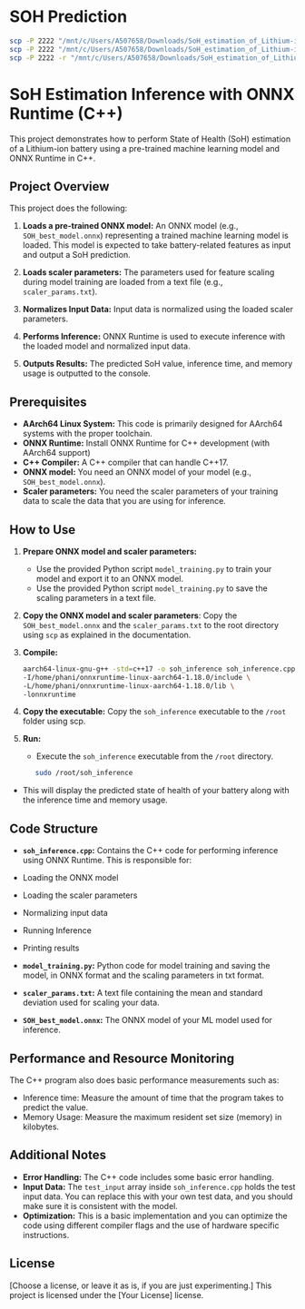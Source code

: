 # SOH Prediction


```bash
scp -P 2222 "/mnt/c/Users/A507658/Downloads/SoH_estimation_of_Lithium-ion_battery/4_LSTM_with_SoH/scaler_params.txt" root@localhost:/root/
scp -P 2222 "/mnt/c/Users/A507658/Downloads/SoH_estimation_of_Lithium-ion_battery/4_LSTM_with_SoH/SOH_best_model.onnx" root@localhost:/root/
scp -P 2222 -r "/mnt/c/Users/A507658/Downloads/SoH_estimation_of_Lithium-ion_battery/4_LSTM_with_SoH/soh_inference" root@localhost:/root/

```


# SoH Estimation Inference with ONNX Runtime (C++)

This project demonstrates how to perform State of Health (SoH) estimation of a Lithium-ion battery using a pre-trained machine learning model and ONNX Runtime in C++.

## Project Overview

This project does the following:

1.  **Loads a pre-trained ONNX model:** An ONNX model (e.g., `SOH_best_model.onnx`) representing a trained machine learning model is loaded. This model is expected to take battery-related features as input and output a SoH prediction.

2.  **Loads scaler parameters:** The parameters used for feature scaling during model training are loaded from a text file (e.g., `scaler_params.txt`).

3.  **Normalizes Input Data:** Input data is normalized using the loaded scaler parameters.

4.  **Performs Inference:** ONNX Runtime is used to execute inference with the loaded model and normalized input data.

5.  **Outputs Results:** The predicted SoH value, inference time, and memory usage is outputted to the console.

## Prerequisites

*   **AArch64 Linux System:** This code is primarily designed for AArch64 systems with the proper toolchain.
*   **ONNX Runtime:**  Install ONNX Runtime for C++ development (with AArch64 support)
*   **C++ Compiler:** A C++ compiler that can handle C++17.
*   **ONNX model:** You need an ONNX model of your model (e.g., `SOH_best_model.onnx`).
*   **Scaler parameters:** You need the scaler parameters of your training data to scale the data that you are using for inference.

## How to Use

1.  **Prepare ONNX model and scaler parameters:**
    *   Use the provided Python script `model_training.py` to train your model and export it to an ONNX model.
    *   Use the provided Python script `model_training.py` to save the scaling parameters in a text file.
2.  **Copy the ONNX model and scaler parameters**: Copy the `SOH_best_model.onnx` and the `scaler_params.txt` to the root directory using `scp` as explained in the documentation.
3. **Compile:**
    ```bash
    aarch64-linux-gnu-g++ -std=c++17 -o soh_inference soh_inference.cpp \
    -I/home/phani/onnxruntime-linux-aarch64-1.18.0/include \
    -L/home/phani/onnxruntime-linux-aarch64-1.18.0/lib \
    -lonnxruntime
    ```

4.  **Copy the executable:** Copy the `soh_inference` executable to the `/root` folder using scp.
5.  **Run:**
    *   Execute the `soh_inference` executable from the `/root` directory.
    ```bash
       sudo /root/soh_inference
    ```
*   This will display the predicted state of health of your battery along with the inference time and memory usage.

## Code Structure

*   **`soh_inference.cpp`:** Contains the C++ code for performing inference using ONNX Runtime. This is responsible for:
   *   Loading the ONNX model
   *   Loading the scaler parameters
   *   Normalizing input data
   *   Running Inference
   *   Printing results

* **`model_training.py`:** Python code for model training and saving the model, in ONNX format and the scaling parameters in txt format.

*   **`scaler_params.txt`:**  A text file containing the mean and standard deviation used for scaling your data.
*   **`SOH_best_model.onnx`:** The ONNX model of your ML model used for inference.

## Performance and Resource Monitoring
The C++ program also does basic performance measurements such as:
*   Inference time: Measure the amount of time that the program takes to predict the value.
*   Memory Usage: Measure the maximum resident set size (memory) in kilobytes.

## Additional Notes

*   **Error Handling:** The C++ code includes some basic error handling.
*   **Input Data:** The `test_input` array inside `soh_inference.cpp` holds the test input data. You can replace this with your own test data, and you should make sure it is consistent with the model.
*   **Optimization:** This is a basic implementation and you can optimize the code using different compiler flags and the use of hardware specific instructions.

## License

[Choose a license, or leave it as is, if you are just experimenting.]
This project is licensed under the [Your License] license.
